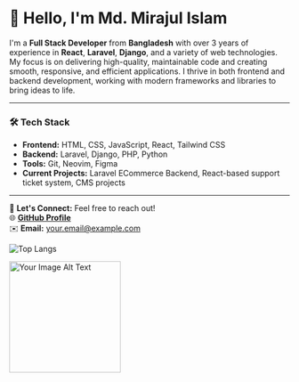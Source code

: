 # 👋 Hello, I'm Md. Mirajul Islam

I'm a **Full Stack Developer** from **Bangladesh** with over 3 years of experience in **React**, **Laravel**, **Django**, and a variety of web technologies. My focus is on delivering high-quality, maintainable code and creating smooth, responsive, and efficient applications. I thrive in both frontend and backend development, working with modern frameworks and libraries to bring ideas to life.

---
### 🛠️ Tech Stack
- **Frontend:** HTML, CSS, JavaScript, React, Tailwind CSS
- **Backend:** Laravel, Django, PHP, Python
- **Tools:** Git, Neovim, Figma
- **Current Projects:** Laravel ECommerce Backend, React-based support ticket system, CMS projects 

---

💬 **Let's Connect:** Feel free to reach out!  
🌐 **[GitHub Profile](https://github.com/yourusername)**  
✉️ **Email:** your.email@example.com

![Top Langs](https://github-readme-stats.vercel.app/api/top-langs/?username=miraz66&layout=compact) 

<img src="https://i.ibb.co.com/fS5WgP9/undraw-laravel-and-vue-59tp.png" alt="Your Image Alt Text" align="left" width="200" style="margin-right: 10px;"/>
